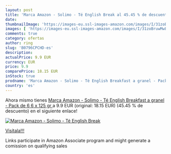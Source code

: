 ```yaml
---
layout: post
title: 'Marca Amazon - Solimo - Té English Break al 45.45 % de descuento'
date: 
thumbnailImage: 'https://images-eu.ssl-images-amazon.com/images/I/31zoBruwMwL._SL200_.jpg'
images: [ 'https://images-eu.ssl-images-amazon.com/images/I/31zoBruwMwL._SL200_.jpg' ]
comments: true
category: ofertas
author: ring
slug: 'B0796CPCHD-es'
description:
actualPrice: 9.9 EUR
currency: EUR
price: 9.9
comparePrice: 18.15 EUR
inStock: true
prodname: 'Marca Amazon - Solimo - Té English Breakfast a granel - Pack de 6   6 x 125 gr '
country: 'es'
---
```


Ahora mismo tienes [Marca Amazon - Solimo - Té English Breakfast a granel - Pack de 6   6 x 125 gr ](https://www.amazon.es/dp/B0796CPCHD/?tag=tolees-21) a 9.9 EUR (original: 18.15 EUR) (45.45 %  de descuento) en el siguiente enlace!

[![Marca Amazon - Solimo - Té English Break](https://images-eu.ssl-images-amazon.com/images/I/31zoBruwMwL._SL200_.jpg)](https://www.amazon.es/dp/B0796CPCHD/?tag=tolees-21)

[Visítala!!!](https://www.amazon.es/dp/B0796CPCHD/?tag=tolees-21)

Links participate in Amazon Associate program and might generate a comission on qualifying sales
